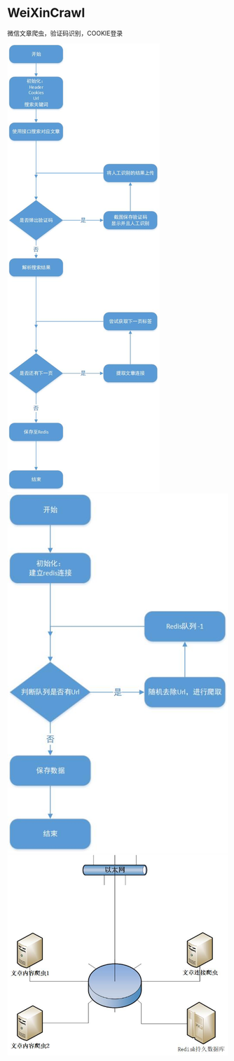 # WeiXinCrawl
微信文章爬虫，验证码识别，COOKIE登录

![流程图](doc/微信文章爬虫1.jpg)
![流程图](doc/微信文章爬虫2.jpg)
![流程图](doc/微信文章爬虫3.jpg)
